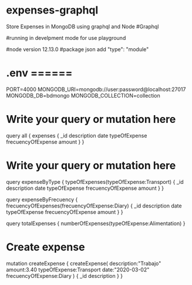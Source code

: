 # expenses-graphql
Store Expenses in MongoDB using graphql and Node
#Graphql

#running in develpment mode for use playground

#node version 12.13.0
#package json add  "type": "module"
# .env ======
PORT=4000
MONGODB_URI=mongodb://user:password@localhost:27017
MONGODB_DB=bdmongo
MONGODB_COLLECTION=collection

# Write your query or mutation here
query all {
  expenses {
    _id
    description
    date
    typeOfExpense
    frecuencyOfExpense
    amount
  }
}

# Write your query or mutation here
query expenseByType  {
  typeOfExpenses(typeOfExpense:Transport) {
    _id
    description
    date
    typeOfExpense
    frecuencyOfExpense
    amount
  }
}

query expenseByFrecuency  {
  frecuencyOfExpenses(frecuencyOfExpense:Diary) {
    _id
    description
    date
    typeOfExpense
    frecuencyOfExpense
    amount
  }
}

query totalExpenses {
	numberOfExpenses(typeOfExpense:Alimentation)
}



# Create expense
mutation createExpense {
  createExpense(
    description:"Trabajo"
    amount:3.40
    typeOfExpense:Transport
    date:"2020-03-02"
    frecuencyOfExpense:Diary
  ) {
    _id
    description
  }
}
